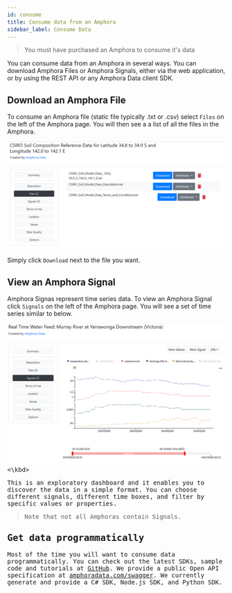 ```yaml
---
id: consume
title: Consume data from an Amphora
sidebar_label: Consume Data
---
```


> You must have purchased an Amphora to consume it's data

You can consume data from an Amphora in several ways. You can download Amphora Files or Amphora Signals, either via the web application, or by using the REST API or any Amphora Data client SDK.

## Download an Amphora File

To consume an Amphora file (static file typically .txt or .csv) select `Files` on the left of the Amphora page. You will then see a a list of all the files in the Amphora. 

![Amphora File download Screenshot](/docs/assets/screenshots/Flat_file_download.png)

Simply click `Download` next to the file you want.

## View an Amphora Signal

Amphora Signas represent time series data. To view an Amphora Signal click `Signals` on the left of the Amphora page. You will see a set of time series similar to below.

<kbd>
<img src="/docs/assets/screenshots/view_signal_amphora.png">
<\kbd>

This is an exploratory dashboard and it enables you to discover the data in a simple format. You can choose different signals, different time boxes, and filter by specific values or properties. 

> Note that not all Amphoras contain Signals.

## Get data programmatically 

Most of the time you will want to consume data programmatically.  You can check out the latest SDKs, sample code and tutorials at [GitHub](https://github.com/amphoradata). We provide a public Open API specification at [amphoradata.com/swagger](https://beta.amphoradata.com/swagger/). We currently generate and provide a C# SDK, Node.js SDK, and Python SDK.
